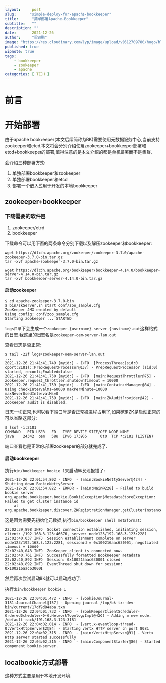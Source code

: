 ```yaml
---
layout:     post 
slug:      "simple-deploy-for-apache-bookkeeper"
title:      "简单部署Apache-Bookkeeper"
subtitle:   ""
description: ""
date:       2021-12-26
author:     "梁远鹏"
image: "https://res.cloudinary.com/lyp/image/upload/v1612709780/hugo/blog.github.io/pexels-matt-hardy-2568001.jpg"
published: true
wipnote: true
tags:
    - bookkeeper
    - zookeeper
    - apache
categories: [ TECH ]
---    
```


# 前言  

# 开始部署  

由于apache bookkeeper(本文后续简称为BK)需要使用元数据服务中心,当前支持zookeeper和etcd,本文将会分别介绍使用zookeeper+bookkeeper部署和etcd+bookkeeper的部署,值得注意的是本文介绍的都是单机部署而不是集群.  

会介绍三种部署方式:  

1. 单独部署bookkeeper和zookeeper  
2. 单独部署bookkeeper和etcd  
3. 部署一个嵌入式用于开发的本地bookkeeper


## zookeeper+bookkeeper  

### 下载需要的软件包 

1. zookeeper/etcd  
2. bookkeeper 
     
下载命令可以用下面的两条命令分别下载以及解压zookeeper和bookkeeper:  
```
wget https://dlcdn.apache.org/zookeeper/zookeeper-3.7.0/apache-zookeeper-3.7.0-bin.tar.gz  
tar -xvf apache-zookeeper-3.7.0-bin.tar.gz
```  

```shell
wget https://dlcdn.apache.org/bookkeeper/bookkeeper-4.14.0/bookkeeper-server-4.14.0-bin.tar.gz  
tar -xvf bookkeeper-server-4.14.0-bin.tar.gz
```


#### 启动zookeeper  

```shell
$ cd apache-zookeeper-3.7.0-bin
$ bin/zkServer.sh start conf/zoo_sample.cfg  
ZooKeeper JMX enabled by default
Using config: conf/zoo_sample.cfg
Starting zookeeper ... STARTED
```  
`logs目录`下会生成一个`zookeeper-{username}-server-{hostname}.out`这样格式的日志.我这里的日志名是`zookeeper-oem-server-lan.out`  

查看日志是否正常:   
```log
$ tail -22f logs/zookeeper-oem-server-lan.out  
...
2021-12-26 21:41:41,749 [myid:] - INFO  [ProcessThread(sid:0 cport:2181)::PrepRequestProcessor@137] - PrepRequestProcessor (sid:0) started, reconfigEnabled=false
2021-12-26 21:41:41,750 [myid:] - INFO  [main:RequestThrottler@75] - zookeeper.request_throttler.shutdownTimeout = 10000
2021-12-26 21:41:41,759 [myid:] - INFO  [main:ContainerManager@84] - Using checkIntervalMs=60000 maxPerMinute=10000 maxNeverUsedIntervalMs=0
2021-12-26 21:41:41,759 [myid:] - INFO  [main:ZKAuditProvider@42] - ZooKeeper audit is disabled.

```  

日志一切正常,也可以看下端口号是否正常被进程占用了,如果确定ZK是启动正常的可以省略这部分:   
```shell  
$ lsof -i:2181
COMMAND   PID USER   FD   TYPE DEVICE SIZE/OFF NODE NAME
java    24342  oem   58u  IPv6 173956      0t0  TCP *:2181 (LISTEN)

```  

端口查看也是正常的.部署zookeeper的部分就完成了.

#### 启动bookkeeper  

执行`bin/bookkeeper bookie 1`来启动`BK`发现报错了:  

```log
2021-12-26 22:01:54,802 - INFO  - [main:BookieNettyServer@424] - Shutting down BookieNettyServer
2021-12-26 22:01:54,822 - ERROR - [main:Main@228] - Failed to build bookie server
org.apache.bookkeeper.bookie.BookieException$MetadataStoreException: Failed to get cluster instance id
	at org.apache.bookkeeper.discover.ZKRegistrationManager.getClusterInstanceId(ZKRegistrationManager.java:428)
```  

这是因为需要先初始化元数据,执行`bin/bookkeeper shell metaformat`:   

```
22:02:39,898 INFO  Socket connection established, initiating session, client: /192.168.3.123:46676, server: node123/192.168.3.123:2281
22:02:40,037 INFO  Session establishment complete on server node123/192.168.3.123:2281, sessionid = 0x100216aac630001, negotiated timeout = 16000
22:02:40,043 INFO  ZooKeeper client is connected now.
22:02:40,761 INFO  Successfully formatted BookKeeper metadata
22:02:40,892 INFO  Session: 0x100216aac630001 closed
22:02:40,892 INFO  EventThread shut down for session: 0x100216aac630001
```  

然后再次尝试启动BK就可以启动成功了:  

执行:`bin/bookkeeper bookie 1`   

```log
2021-12-26 22:04:01,472 - INFO  - [BookieJournal-3181:JournalChannel@157] - Opening journal /tmp/bk-txn-dev-bin/current/17df9d84aba.txn
2021-12-26 22:04:01,732 - INFO  - [BookKeeperClientScheduler-OrderedScheduler-0-0:NetworkTopologyImpl@426] - Adding a new node: /default-rack/192.168.3.123:3181
2021-12-26 22:04:02,014 - INFO  - [vert.x-eventloop-thread-0:VertxHttpServer$2@84] - Starting Vertx HTTP server on port 8081
2021-12-26 22:04:02,315 - INFO  - [main:VertxHttpServer@91] - Vertx Http server started successfully
2021-12-26 22:04:02,315 - INFO  - [main:ComponentStarter@86] - Started component bookie-server.
```

## localbookie方式部署  

这种方式主要是用于本地开发环境.
